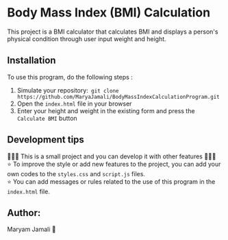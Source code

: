 # Body Mass Index (BMI) Calculation
This project is a BMI calculator that calculates BMI and displays a person's physical condition through user input weight and height.

## Installation
To use this program, do the following steps :
1. Simulate your repository:``` git clone https://github.com/MaryaJamali/BodyMassIndexCalculationProgram.git```
2. Open the ```index.html``` file in your browser
3. Enter your height and weight in the existing form and press the ```Calculate BMI``` button

## Development tips
🌟🌟🌟 This is a small project and you can develop it with other features 🌟🌟🌟<br>
⭐ To improve the style or add new features to the project, you can add your own codes to the ```styles.css``` and ```script.js``` files.<br>
⭐ You can add messages or rules related to the use of this program in the ```index.html``` file.

## Author:
Maryam Jamali 💖
